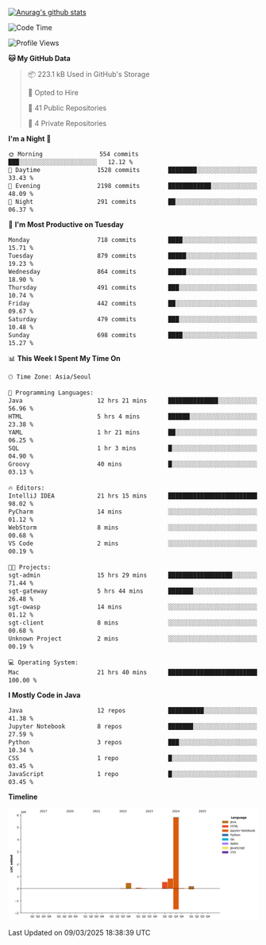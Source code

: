 [![Anurag's github stats](https://github-readme-stats.vercel.app/api?username=hajubal)](https://github.com/anuraghazra/github-readme-stats)

<!--START_SECTION:waka-->
![Code Time](http://img.shields.io/badge/Code%20Time-284%20hrs%2014%20mins-blue)

![Profile Views](http://img.shields.io/badge/Profile%20Views-0-blue)

**🐱 My GitHub Data** 

> 📦 223.1 kB Used in GitHub's Storage 
 > 
> 💼 Opted to Hire
 > 
> 📜 41 Public Repositories 
 > 
> 🔑 4 Private Repositories 
 > 
**I'm a Night 🦉** 

```text
🌞 Morning                554 commits         ███░░░░░░░░░░░░░░░░░░░░░░   12.12 % 
🌆 Daytime                1528 commits        ████████░░░░░░░░░░░░░░░░░   33.43 % 
🌃 Evening                2198 commits        ████████████░░░░░░░░░░░░░   48.09 % 
🌙 Night                  291 commits         ██░░░░░░░░░░░░░░░░░░░░░░░   06.37 % 
```
📅 **I'm Most Productive on Tuesday** 

```text
Monday                   718 commits         ████░░░░░░░░░░░░░░░░░░░░░   15.71 % 
Tuesday                  879 commits         █████░░░░░░░░░░░░░░░░░░░░   19.23 % 
Wednesday                864 commits         █████░░░░░░░░░░░░░░░░░░░░   18.90 % 
Thursday                 491 commits         ███░░░░░░░░░░░░░░░░░░░░░░   10.74 % 
Friday                   442 commits         ██░░░░░░░░░░░░░░░░░░░░░░░   09.67 % 
Saturday                 479 commits         ███░░░░░░░░░░░░░░░░░░░░░░   10.48 % 
Sunday                   698 commits         ████░░░░░░░░░░░░░░░░░░░░░   15.27 % 
```


📊 **This Week I Spent My Time On** 

```text
🕑︎ Time Zone: Asia/Seoul

💬 Programming Languages: 
Java                     12 hrs 21 mins      ██████████████░░░░░░░░░░░   56.96 % 
HTML                     5 hrs 4 mins        ██████░░░░░░░░░░░░░░░░░░░   23.38 % 
YAML                     1 hr 21 mins        ██░░░░░░░░░░░░░░░░░░░░░░░   06.25 % 
SQL                      1 hr 3 mins         █░░░░░░░░░░░░░░░░░░░░░░░░   04.90 % 
Groovy                   40 mins             █░░░░░░░░░░░░░░░░░░░░░░░░   03.13 % 

🔥 Editors: 
IntelliJ IDEA            21 hrs 15 mins      █████████████████████████   98.02 % 
PyCharm                  14 mins             ░░░░░░░░░░░░░░░░░░░░░░░░░   01.12 % 
WebStorm                 8 mins              ░░░░░░░░░░░░░░░░░░░░░░░░░   00.68 % 
VS Code                  2 mins              ░░░░░░░░░░░░░░░░░░░░░░░░░   00.19 % 

🐱‍💻 Projects: 
sgt-admin                15 hrs 29 mins      ██████████████████░░░░░░░   71.44 % 
sgt-gateway              5 hrs 44 mins       ███████░░░░░░░░░░░░░░░░░░   26.48 % 
sgt-owasp                14 mins             ░░░░░░░░░░░░░░░░░░░░░░░░░   01.12 % 
sgt-client               8 mins              ░░░░░░░░░░░░░░░░░░░░░░░░░   00.68 % 
Unknown Project          2 mins              ░░░░░░░░░░░░░░░░░░░░░░░░░   00.19 % 

💻 Operating System: 
Mac                      21 hrs 40 mins      █████████████████████████   100.00 % 
```

**I Mostly Code in Java** 

```text
Java                     12 repos            ██████████░░░░░░░░░░░░░░░   41.38 % 
Jupyter Notebook         8 repos             ███████░░░░░░░░░░░░░░░░░░   27.59 % 
Python                   3 repos             ███░░░░░░░░░░░░░░░░░░░░░░   10.34 % 
CSS                      1 repo              █░░░░░░░░░░░░░░░░░░░░░░░░   03.45 % 
JavaScript               1 repo              █░░░░░░░░░░░░░░░░░░░░░░░░   03.45 % 
```



**Timeline**

![Lines of Code chart](https://raw.githubusercontent.com/hajubal/hajubal/main/assets/bar_graph.png)


 Last Updated on 09/03/2025 18:38:39 UTC
<!--END_SECTION:waka-->
